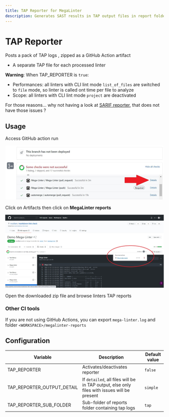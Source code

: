 ```yaml
---
title: TAP Reporter for MegaLinter
description: Generates SAST results in TAP output files in report folder
---
```

# TAP Reporter

Posts a pack of TAP logs , zipped as a GitHub Action artifact

- A separate TAP file for each processed linter

**Warning**: When TAP_REPORTER is `true`:

- Performances: all linters with CLI lint mode `list_of_files` are switched to `file` mode, so linter is called ont time per file to analyze
- Scope: all linters with CLI lint mode `project` are deactivated

For those reasons... why not having a look at [SARIF reporter](https://megalinter.io/latest/reporters/SarifReporter/), that does not have those issues ?

## Usage

Access GitHub action run

![Screenshot](../assets/images/AccessActionRun.jpg)

Click on Artifacts then click on **MegaLinter reports**

![Screenshot](../assets/images/TextReporter_1.jpg)

Open the downloaded zip file and browse linters TAP reports

### Other CI tools

If you are not using GitHub Actions, you can export `mega-linter.log` and folder `<WORKSPACE>/megalinter-reports`

## Configuration

| Variable                   | Description                                                                                 | Default value |
|----------------------------|---------------------------------------------------------------------------------------------|---------------|
| TAP_REPORTER               | Activates/deactivates reporter                                                              | `false`       |
| TAP_REPORTER_OUTPUT_DETAIL | If `detailed`, all files will be in TAP output, else only files with issues will be present | `simple`      |
| TAP_REPORTER_SUB_FOLDER    | Sub-folder of reports folder containing tap logs                                            | `tap`         |
